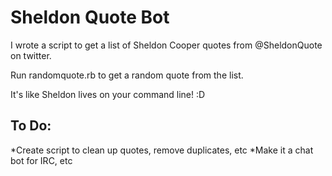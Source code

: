 
Sheldon Quote Bot
=================

I wrote a script to get a list of Sheldon Cooper quotes from @SheldonQuote on twitter.

Run randomquote.rb to get a random quote from the list.

It's like Sheldon lives on your command line! :D


To Do:
------
*Create script to clean up quotes, remove duplicates, etc
*Make it a chat bot for IRC, etc

